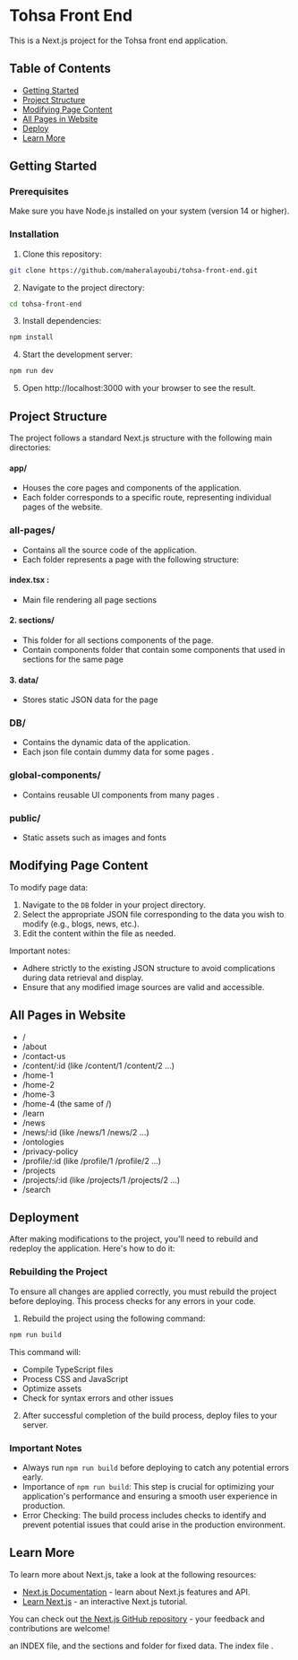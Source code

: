 # Tohsa Front End

This is a Next.js project for the Tohsa front end application.

## Table of Contents

- [Getting Started](#getting-started)
- [Project Structure](#project-structure)
- [Modifying Page Content](#modifying-page-content)
- [All Pages in Website](#all-pages-in-website)
- [Deploy](#Deployment)
- [Learn More](#learn-more)

## Getting Started

### Prerequisites

Make sure you have Node.js installed on your system (version 14 or higher).

### Installation

1. Clone this repository:

```bash
git clone https://github.com/maheralayoubi/tohsa-front-end.git
```

2. Navigate to the project directory:

```bash
cd tohsa-front-end
```

3. Install dependencies:

```bash
npm install
```

4. Start the development server:

```bash
npm run dev
```

5. Open http://localhost:3000 with your browser to see the result.

## Project Structure

The project follows a standard Next.js structure with the following main directories:

#### app/

- Houses the core pages and components of the application.
- Each folder corresponds to a specific route, representing individual pages of the website.

### all-pages/

- Contains all the source code of the application.
- Each folder represents a page with the following structure:

#### index.tsx :

- Main file rendering all page sections

#### 2. sections/

- This folder for all sections components of the page.
- Contain components folder that contain some components that used in sections for the same page

#### 3. data/

- Stores static JSON data for the page

### DB/

- Contains the dynamic data of the application.
- Each json file contain dummy data for some pages .

### global-components/

- Contains reusable UI components from many pages .

### public/

- Static assets such as images and fonts

## Modifying Page Content

To modify page data:

1. Navigate to the `DB` folder in your project directory.
2. Select the appropriate JSON file corresponding to the data you wish to modify (e.g., blogs, news, etc.).
3. Edit the content within the file as needed.

Important notes:

- Adhere strictly to the existing JSON structure to avoid complications during data retrieval and display.
- Ensure that any modified image sources are valid and accessible.

## All Pages in Website

- /
- /about
- /contact-us
- /content/:id (like /content/1 /content/2 ...)
- /home-1
- /home-2
- /home-3
- /home-4 (the same of /)
- /learn
- /news
- /news/:id (like /news/1 /news/2 ...)
- /ontologies
- /privacy-policy
- /profile/:id (like /profile/1 /profile/2 ...)
- /projects
- /projects/:id (like /projects/1 /projects/2 ...)
- /search

## Deployment

After making modifications to the project, you'll need to rebuild and redeploy the application. Here's how to do it:

### Rebuilding the Project

To ensure all changes are applied correctly, you must rebuild the project before deploying. This process checks for any errors in your code.

1. Rebuild the project using the following command:

```bash
npm run build
```

This command will:

- Compile TypeScript files
- Process CSS and JavaScript
- Optimize assets
- Check for syntax errors and other issues

2. After successful completion of the build process, deploy files to your server.

### Important Notes

- Always run `npm run build` before deploying to catch any potential errors early.
- Importance of `npm run build`: This step is crucial for optimizing your application's performance and ensuring a smooth user experience in production.
- Error Checking: The build process includes checks to identify and prevent potential issues that could arise in the production environment.

## Learn More

To learn more about Next.js, take a look at the following resources:

- [Next.js Documentation](https://nextjs.org/docs) - learn about Next.js features and API.
- [Learn Next.js](https://nextjs.org/learn) - an interactive Next.js tutorial.

You can check out [the Next.js GitHub repository](https://github.com/vercel/next.js) - your feedback and contributions are welcome!

an INDEX file, and the sections and folder for fixed data. The index file .
